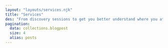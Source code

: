 ```yaml
---
layout: "layouts/services.njk"
title: "Services"
des: "From discovery sessions to get you better understand where you at, to full-fledged data platform project. We are here to help"
pagination:
  data: collections.blogpost
  size: 4
  alias: posts
---
```


